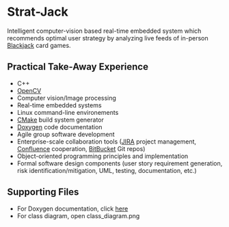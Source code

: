 # Strat-Jack
Intelligent computer-vision based real-time embedded system which recommends optimal user strategy by analyzing live feeds of in-person [Blackjack](https://en.wikipedia.org/wiki/Blackjack) card games.

## Practical Take-Away Experience
* C++
* [OpenCV](https://opencv.org/)
* Computer vision/Image processing
* Real-time embedded systems
* Linux command-line environements
* [CMake](https://en.wikipedia.org/wiki/CMake) build system generator 
* [Doxygen](https://www.doxygen.nl/index.html) code documentation
* Agile group software development
* Enterprise-scale collaboration tools ([JIRA](https://en.wikipedia.org/wiki/Jira_(software)) project management, [Confluence](https://en.wikipedia.org/wiki/Confluence_(software)) cooperation, [BitBucket](https://en.wikipedia.org/wiki/Bitbucket) Git repos)
* Object-oriented programming principles and implementation
* Formal software design components (user story requirement generation, risk identification/mitigation, UML, testing, documentation, etc.)

## Supporting Files
* For Doxygen documentation, click [here](https://rileyblack.github.io/Strat-Jack/)
* For class diagram, open class_diagram.png
